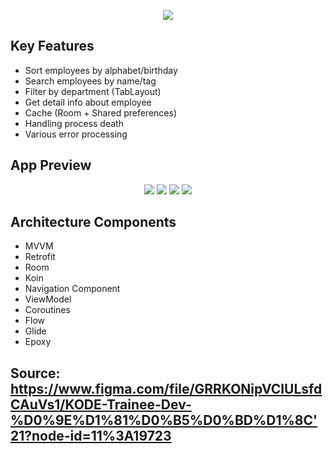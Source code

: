 
<p align="center">
  <img src="https://user-images.githubusercontent.com/85331232/158330731-7dfc9273-af87-4a36-abe1-b1e8bcf6a532.png">
</p>

## Key Features

- Sort employees by alphabet/birthday
- Search employees by name/tag
- Filter by department (TabLayout)
- Get detail info about employee
- Cache (Room + Shared preferences)
- Handling process death
- Various error processing


## App Preview

<p align="center">
  <img src="https://user-images.githubusercontent.com/85331232/158332183-f0d83baf-3e2e-44e6-9b1c-836b2a984610.jpg">
  <img src="https://user-images.githubusercontent.com/85331232/158332188-6001f411-41b2-47e9-8373-0314ec3f0238.jpg">
  <img src="https://user-images.githubusercontent.com/85331232/158332173-955c0383-c5d7-4984-9bb5-7d18795dc27a.jpg">
  <img src="https://user-images.githubusercontent.com/85331232/158332179-4a144f28-13e1-42ab-868c-37d00429c496.jpg">
</p>

## Architecture Components

- MVVM
- Retrofit
- Room
- Koin
- Navigation Component
- ViewModel
- Coroutines
- Flow
- Glide
- Epoxy


## Source: https://www.figma.com/file/GRRKONipVClULsfdCAuVs1/KODE-Trainee-Dev-%D0%9E%D1%81%D0%B5%D0%BD%D1%8C'21?node-id=11%3A19723

